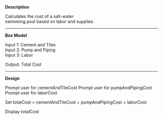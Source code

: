 **Description**

Calculates the cost of a salt-water  
swimming pool based on labor and supplies.

********************************************

**Box Model**

Input 1: Cement and Tiles  
Input 2: Pump and Piping  
Input 3: Labor  

Output: Total Cost

********************************************

**Design**

Prompt user for cementAndTileCost
Prompt user for pumpAndPipingCost
Prompt user for laborCost

Set totalCost = cementAndTileCost + pumpAndPipingCost + laborCost

Display totalCost
